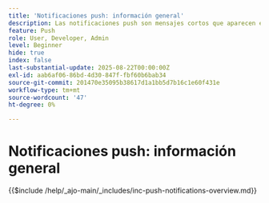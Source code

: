 ```yaml
---
title: 'Notificaciones push: información general'
description: Las notificaciones push son mensajes cortos que aparecen en un teléfono, una tableta o un equipo, incluso cuando el usuario no utiliza la aplicación que los envió. Son una forma de que las aplicaciones "te golpeen en el hombro" y capten tu atención.
feature: Push
role: User, Developer, Admin
level: Beginner
hide: true
index: false
last-substantial-update: 2025-08-22T00:00:00Z
exl-id: aab6af06-86bd-4d30-847f-fbf60b6bab34
source-git-commit: 201470e35095b38617d1a1bb5d7b16c1e60f431e
workflow-type: tm+mt
source-wordcount: '47'
ht-degree: 0%

---
```


# Notificaciones push: información general

{{$include /help/_ajo-main/_includes/inc-push-notifications-overview.md}}
